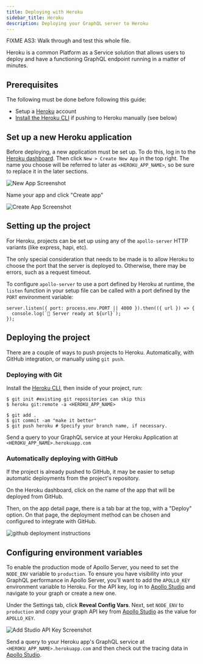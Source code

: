 ```yaml
---
title: Deploying with Heroku
sidebar_title: Heroku
description: Deploying your GraphQL server to Heroku
---
```


FIXME AS3: Walk through and test this whole file.

Heroku is a common Platform as a Service solution that allows users to deploy and have a functioning GraphQL endpoint running in a matter of minutes.

## Prerequisites

The following must be done before following this guide:

- Setup a [Heroku](https://heroku.com) account
- [Install the Heroku CLI](https://devcenter.heroku.com/articles/heroku-cli) if pushing to Heroku manually (see below)

## Set up a new Heroku application

Before deploying, a new application must be set up. To do this, log in to the [Heroku dashboard](https://dashboard.heroku.com/apps). Then click `New > Create New App` in the top right. The name you choose will be referred to later as `<HEROKU_APP_NAME>`, so be sure to replace it in the later sections.

![New App Screenshot](../images/deployment/heroku/new-app.png)

Name your app and click "Create app"

![Create App Screenshot](../images/deployment/heroku/create-app.png)

## Setting up the project

For Heroku, projects can be set up using any of the `apollo-server` HTTP variants (like express, hapi, etc).

The only special consideration that needs to be made is to allow Heroku to choose the port that the server is deployed to. Otherwise, there may be errors, such as a request timeout.

To configure `apollo-server` to use a port defined by Heroku at runtime, the `listen` function in your setup file can be called with a port defined by the `PORT` environment variable:

```
server.listen({ port: process.env.PORT || 4000 }).then(({ url }) => {
  console.log(`🚀 Server ready at ${url}`);
});
```

## Deploying the project

There are a couple of ways to push projects to Heroku. Automatically, with GitHub integration, or manually using `git push`.

### Deploying with Git

Install the [Heroku CLI](https://devcenter.heroku.com/articles/heroku-cli), then inside of your project, run:

```shell
$ git init #existing git repositories can skip this
$ heroku git:remote -a <HEROKU_APP_NAME>

$ git add .
$ git commit -am "make it better"
$ git push heroku # Specify your branch name, if necessary.
```

Send a query to your GraphQL service at your Heroku Application at `<HEROKU_APP_NAME>.herokuapp.com`

### Automatically deploying with GitHub

If the project is already pushed to GitHub, it may be easier to setup automatic deployments from the project's repository.

On the Heroku dashboard, click on the name of the app that will be deployed from GitHub.

Then, on the app detail page, there is a tab bar at the top, with a "Deploy" option. On that page, the deployment method can be chosen and configured to integrate with GitHub.

![github deployment instructions](../images/deployment/heroku/heroku-github-instructions.png)

## Configuring environment variables

To enable the production mode of Apollo Server, you need to set the `NODE_ENV` variable to `production`. To ensure you have visibility into your GraphQL performance in Apollo Server, you'll want to add the `APOLLO_KEY` environment variable to Heroku. For the API key, log in to [Apollo Studio](https://studio.apollographql.com) and navigate to your graph or create a new one.

Under the Settings tab, click **Reveal Config Vars**. Next, set `NODE_ENV` to `production` and copy your graph API key from [Apollo Studio](http://studio.apollographql.com/) as the value for `APOLLO_KEY`.

![Add Studio API Key Screenshot](../images/deployment/heroku/add-env-vars.png)

Send a query to your Heroku app's GraphQL service at `<HEROKU_APP_NAME>.herokuapp.com` and then check out the tracing data in [Apollo Studio](http://studio.apollographql.com/).
